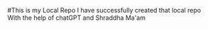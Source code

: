 #This is my Local Repo
I have successfully created that local repo 
<br>
With the help of chatGPT and Shraddha Ma'am 